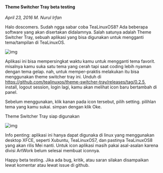 #### Theme Switcher Tray beta testing
_April 23, 2016 M. Nurul Irfan_	

Halo doscomers. Sudah ngga sabar coba TeaLinuxOS8? Ada beberapa software yang akan disertakan didalamnya. Salah satunya adalah Theme Switcher Tray, sebuah aplikasi yang bisa digunakan untuk mengganti tema/tampilan di TeaLinuxOS.

<div class="row">
	<div class="col-sm-3"></div>
	<div class="col-sm-6">
		<div class="img-thumbnail">
			<img class="img-fluid" src="./posts/2016-04-23-theme-switcher-tray-beta-testing/Cuplikan-Layar_2016-04-23_21-52-51.png" alt="img">
		</div>
	</div>
	<div class="col-sm-3"></div>
</div>

Aplikasi ini bisa mempersingkat waktu kamu untuk mengganti tema favorit. misalnya kamu suka satu tema yang cerah tapi saat coding lebih nyaman dengan tema gelap. nah, untuk memper-praktis melakukan itu bisa menggunakan theme switcher tray ini. Unduh di <https://github.com/tealinuxos/theme-switcher-tray/releases/tag/0.2.5>, install, logout session, login lagi, kamu akan melihat icon baru bertambah di panel.

Sebelum menggunakan, klik kanan pada icon tersebut, pilih setting. pilihlan tema yang kamu sukai. simpan dengan klik Oke.

Theme Switcher Tray siap digunakan

<div class="row">
	<div class="col-sm-3"></div>
	<div class="col-sm-6">
		<div class="img-thumbnail">
			<img class="img-fluid" src="./posts/2016-04-23-theme-switcher-tray-beta-testing/theme-switcher-tray.png" alt="img">
		</div>
	</div>
	<div class="col-sm-3"></div>
</div>

Info penting: aplikasi ini hanya dapat digunaka di linux yang menggunakan desktop XFCE, seperti Xubuntu, TeaLinuxOS7, dan pastinya TeaLinuxOS8 yang akan rilis Mei nanti. Untuk icon aplikasi masih pakai asal-asalan karena divisi ArtWork belum selesai membuat iconnya.

Happy beta testing. Jika ada bug, kritik, atau saran silakan disampaikan lewat komentar atau lewat issue di github.
